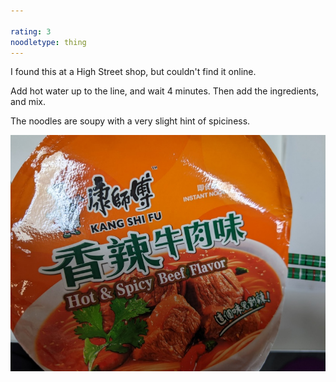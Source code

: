 ```yaml
---

rating: 3
noodletype: thing
---
```


I found this at a High Street shop, but couldn't find it online.  

Add hot water up to the line, and wait 4 minutes. Then add the ingredients, and mix.  

The noodles are soupy with a very slight hint of spiciness.   


![Kang Shi Fu Hot and Spicy Beef Flavor](images/009.jpg)